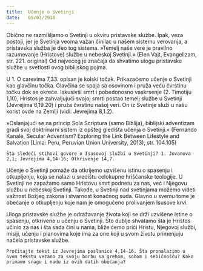 ```yaml
---
title:  Učenje o Svetinji
date:   05/03/2018
---
```


Obično ne razmišljamo o Svetinji u okviru pristavske službe. Ipak, veza postoji, jer je Svetinja veoma važan činilac u našem si­stemu verovanja, a pristavska služba je deo tog sistema. »Temelj naše vere je pravilno razumevanje (Hristove) službe u nebeskoj Svetinji.« (Elen Vajt, Evangelizam, str. 221. original) Od najvećeg je značaja da shvatimo ulogu pristavske službe u svetlosti ovog biblijskog pojma.

U 1. O carevima 7,33. opisan je kolski točak. Prikazaćemo učenje o Svetinji kao glavčinu točka. Glavčina se spaja sa osovinom i pruža veću čvrstinu točku dok se okreće. Iskusivši smrt i pobedonosno vaskrsenje (2. Timotiju 1,10), Hristos je zahvaljujući svojoj smrti postao temelj službe u Svetinji (Jevrejima 6,19.20) i pruža čvrstinu našoj veri. On iz Svetinje služi u našu korist ovde na Zemlji (vidi: Jevrejima 8,1.2).

»Oslanjajući se na princip Sola Scriptura (samo Biblija), biblijski adventizam gradi svoj doktrinarni sistem iz opšteg gledišta učenja o Svetinji.« (Fernando Kanale, Secular Adventism? Exploring the Link Between Lifestyle and Salvation [Lima: Peru, Peruvian Union University, 2013), str. 104.105)

`Šta sledeći stihovi govore o Isusovoj službi u Svetinji? 1. Jovanova 2,1; Jevrejima 4,14-16; Otkrivenje 14,7.`

Učenje o Svetinji pomaže da otkrijemo uzvišenu istinu o spasenju i otkupljenju, koja se nalazi u središtu celokupne hrišćanske teologije. U Svetinji ne zapažamo samo Hristovu smrt podnetu za nas, već i Njegovu službu u nebeskoj Svetinji. Takođe, u Svetinji nad svetinjama možemo videti važnost Božjeg zakona i stvarnost konačnog suda. Glavno u svemu tome je obećanje o otkupljenju koje nam je omogućeno prolivanjem Isusove krvi.

Uloga pristavske službe je odražavanje života koji se drži uzvišene istine o spasenju, otkrivene u učenju o Svetinji. Što dublje shvatamo šta je Hristos učinio za nas i šta sada čini u nama, bliže ćemo prići Hristu, Njegovoj službi, misiji, učenju i planovima koje ima za one koji u svom životu primenjuju načela pristavske službe.

`Pročitajte tekst iz Jevrejima poslanice 4,14-16. Šta pronalazimo u ovom tekstu vezano za svoju borbu sa grehom, sobom i sebičnošću? Kako primamo snagu i nadu iz ovih datih obećanja?`
